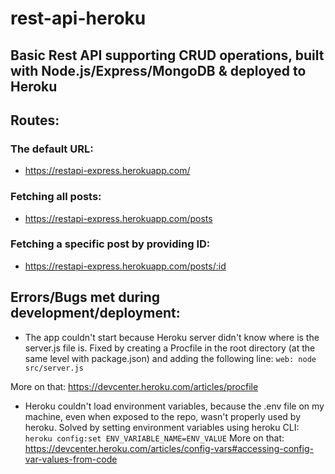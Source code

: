 # rest-api-heroku
## Basic Rest API supporting CRUD operations, built with Node.js/Express/MongoDB & deployed to Heroku

## Routes:
### The default URL:
- https://restapi-express.herokuapp.com/ 
### Fetching all posts:
- https://restapi-express.herokuapp.com/posts
### Fetching a specific post by providing ID:
- https://restapi-express.herokuapp.com/posts/:id

## Errors/Bugs met during development/deployment:
- The app couldn't start because Heroku server didn't know where is the server.js file is. 
Fixed by creating a Procfile in the root directory (at the same level with package.json) and adding the following line:
`web: node src/server.js`

More on that: https://devcenter.heroku.com/articles/procfile

- Heroku couldn't load environment variables, because the .env file on my machine, even when exposed to the repo, wasn't properly used by heroku.
Solved by setting environment variables using heroku CLI: 
`heroku config:set ENV_VARIABLE_NAME=ENV_VALUE`
More on that: https://devcenter.heroku.com/articles/config-vars#accessing-config-var-values-from-code

